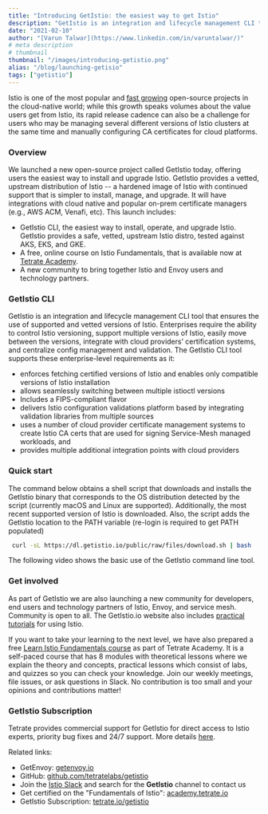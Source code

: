 ```yaml
---
title: "Introducing GetIstio: the easiest way to get Istio"
description: "GetIstio is an integration and lifecycle management CLI tool that ensures the use of supported and vetted versions of Istio."
date: "2021-02-10"
author: "[Varun Talwar](https://www.linkedin.com/in/varuntalwar/)"
# meta description
# thumbnail
thumbnail: "/images/introducing-getistio.png"
alias: "/blog/launching-getisio"
tags: ["getistio"]
---
```


Istio is one of the most popular and <a href="https://octoverse.github.com/2019/" target="_blank">fast growing</a> open-source projects in the
cloud-native world; while this growth speaks volumes about the value users get from Istio, its rapid release cadence can
also be a challenge for users who may be managing several different versions of Istio clusters at the same time and
manually configuring CA certificates for cloud platforms.

### Overview

We launched a new open-source project called GetIstio today, offering users the easiest way to install and upgrade
Istio. GetIstio provides a vetted, upstream distribution of Istio -- a hardened image of Istio with continued support
that is simpler to install, manage, and upgrade. It will have integrations with cloud native and popular on-prem
certificate managers (e.g., AWS ACM, Venafi, etc). This launch includes:

* GetIstio CLI, the easiest way to install, operate, and upgrade Istio. GetIstio provides a safe, vetted, upstream Istio
  distro, tested against AKS, EKS, and GKE.
* A free, online course on Istio Fundamentals, that is available now at [Tetrate Academy](https://academy.tetrate.io/).
* A new community to bring together Istio and Envoy users and technology partners.

### GetIstio CLI

GetIstio is an integration and lifecycle management CLI tool that ensures the use of supported and vetted versions of
Istio. Enterprises require the ability to control Istio versioning, support multiple versions of Istio, easily move
between the versions, integrate with cloud providers’ certification systems, and centralize config management and
validation. The GetIstio CLI tool supports these enterprise-level requirements as it:

* enforces fetching certified versions of Istio and enables only compatible versions of Istio installation
* allows seamlessly switching between multiple istioctl versions
* Includes a FIPS-compliant flavor
* delivers Istio configuration validations platform based by integrating validation libraries from multiple sources
* uses a number of cloud provider certificate management systems to create Istio CA certs that are used for signing
  Service-Mesh managed workloads, and
* provides multiple additional integration points with cloud providers

### Quick start

The command below obtains a shell script that downloads and installs the GetIstio binary that corresponds to the OS
distribution detected by the script (currently macOS and Linux are supported). Additionally, the most recent supported
version of Istio is downloaded. Also, the script adds the GetIstio location to the PATH variable (re-login is required
to get PATH populated)

```bash
 curl -sL https://dl.getistio.io/public/raw/files/download.sh | bash
```

The following video shows the basic use of the GetIstio command line tool.

<script src="https://asciinema.org/a/390274.js" id="asciicast-390274" data-size="11px" data-speed="2" async></script>

### Get involved

As part of GetIstio we are also launching a new community for developers, end users and technology partners of Istio,
Envoy, and service mesh. Community is open to all. The GetIstio.io website also includes
[practical tutorials](/istio-in-practice/) for using Istio.

If you want to take your learning to the next level, we have also prepared a free <a href="https://certifications.tetrate.io/" target="_blank">Learn Istio Fundamentals course</a> as part of Tetrate Academy. It is a self-paced
course that has 8 modules with theoretical lessons where we explain the theory and concepts, practical lessons which
consist of labs, and quizzes so you can check your knowledge. Join our weekly meetings, file issues, or ask questions in
Slack. No contribution is too small and your opinions and contributions matter!

### GetIstio Subscription

Tetrate provides commercial support for GetIstio for direct access to Istio experts, priority bug fixes and 24/7
support. More details <a href="https://www.tetrate.io/getistio" target="_blank">here</a>.

Related links:

* GetEnvoy: <a href="https://www.getenvoy.io" target="_blank">getenvoy.io</a>
* GitHub: <a href="https://github.com/tetratelabs/getistio" target="_blank">github.com/tetratelabs/getistio</a>
* Join the <a href="https://istio.slack.com" target="_blank">Istio Slack</a> and search for the **GetIstio** channel to contact us 
* Get certified on the "Fundamentals of Istio": <a href="https://academy.tetrate.io" target="_blank">academy.tetrate.io</a>
* GetIstio Subscription: <a href="https://www.tetrate.io/getistio" target="_blank">tetrate.io/getistio</a>[]()

